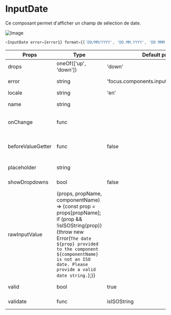 # InputDate

Ce composant permet d'afficher un champ de sélection de date.

![Image](https://github.com/get-focus/focus-components/blob/doc-button/src/input-date/example/capture.png?raw=true)

```javascript
<InputDate error={error1} format={['DD/MM/YYYY', 'DD.MM.YYYY', 'DD MMM YYYY']} locale='fr' name='date1' onChange={this.changeHandler(1)} ref='date1' value={date1} />
```


| Props | Type | Default props | Description |
|---|---|---|---|
| drops | oneOf(['up', 'down']) | 'down' | |
| error | string | 'focus.components.input.date.error.default' | Message d'erreur |
| locale | string | 'en' | Localisation |
| name | string | | Nom de l'input |
| onChange | func | | Action au changement de valeur |
| beforeValueGetter | func | false | Action avant la récupération de la valeur |
| placeholder | string | | Texte de l'input |
| showDropdowns | bool | false | Valeur de la checkbox |
| rawInputValue | (props, propName, componentName) => {const prop = props[propName]; if (prop && !isISOString(prop)) {throw new Error(`The date ${prop} provided to the component ${componentName} is not an ISO date. Please provide a valid date string.`);}} | | Valeur du champ |
| valid | bool | true | Si le champ est valide |
| validate | func | isISOString | Fonction de validation |
